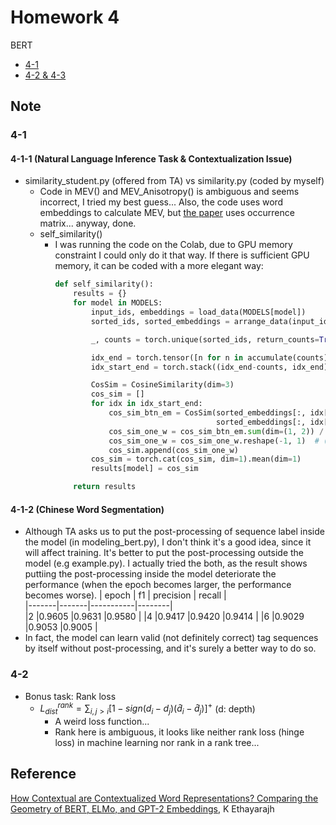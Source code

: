 # Homework 4
BERT
* [4-1]
* [4-2 & 4-3]

## Note
### 4-1
#### 4-1-1 (Natural Language Inference Task & Contextualization Issue)
* similarity_student.py (offered from TA) vs similarity.py (coded by myself)
  * Code in MEV() and MEV_Anisotropy() is ambiguous and seems incorrect, I tried my best guess... Also, the code uses word embeddings to calculate MEV, 
    but [the paper](#Reference) uses occurrence matrix... anyway, done.
  * self_similarity()
    * I was running the code on the Colab, due to GPU memory constraint I could only do it that way. If there is sufficient GPU memory, 
      it can be coded with a more elegant way:
      ```python
      def self_similarity():
          results = {}
          for model in MODELS:
              input_ids, embeddings = load_data(MODELS[model])
              sorted_ids, sorted_embeddings = arrange_data(input_ids, embeddings)

              _, counts = torch.unique(sorted_ids, return_counts=True)

              idx_end = torch.tensor([n for n in accumulate(counts)])
              idx_start_end = torch.stack((idx_end-counts, idx_end), dim=1)  # start & end idx of each word

              CosSim = CosineSimilarity(dim=3)
              cos_sim = []
              for idx in idx_start_end:
                  cos_sim_btn_em = CosSim(sorted_embeddings[:, idx[0]:idx[1]].unsqueeze(dim=1), 
                                          sorted_embeddings[:, idx[0]:idx[1]].unsqueeze(dim=2)).triu(diagonal=1)
                  cos_sim_one_w = cos_sim_btn_em.sum(dim=(1, 2)) / cos_sim_btn_em.count_nonzero(dim=(1, 2))
                  cos_sim_one_w = cos_sim_one_w.reshape(-1, 1)  # (13, 1)
                  cos_sim.append(cos_sim_one_w)
              cos_sim = torch.cat(cos_sim, dim=1).mean(dim=1)
              results[model] = cos_sim

          return results
      ```
#### 4-1-2 (Chinese Word Segmentation)
* Although TA asks us to put the post-processing of sequence label inside the model (in modeling_bert.py), I don't think it's a good idea, since it will affect training. It's better to put the post-processing outside the model (e.g example.py). I actually tried the both, as the result shows puttiing the post-processing inside the model deteriorate the performance (when the epoch becomes larger, the performance becomes worse).
  | epoch |  f1   | precision | recall |  
  |-------|-------|-----------|--------|  
  |2      |0.9605 |0.9631     |0.9580  |
  |4      |0.9417 |0.9420     |0.9414  |
  |6      |0.9029 |0.9053     |0.9005  |
* In fact, the model can learn valid (not definitely correct) tag sequences by itself without post-processing, and it's surely a better way to do so.

### 4-2
* Bonus task: Rank loss
  * $L_{dist}^{rank} = \sum_{i,j>i} [1 - sign(d_i-d_j)(\hat d_i-\hat d_j)]^+$ (d: depth)
    * A weird loss function...
    * Rank here is ambiguous, it looks like neither rank loss (hinge loss) in machine learning nor rank in a rank tree...

## Reference
[How Contextual are Contextualized Word Representations? Comparing the Geometry of BERT, ELMo, and GPT-2 Embeddings][p1], K Ethayarajh



[4-1]: https://docs.google.com/presentation/d/1WfZhcWykHiHoRdM26EUcyhAXY9inurIDE4tBoX1U2t0
[4-2 & 4-3]: https://docs.google.com/presentation/d/1IlNqFNknS1BvsDsuuUrYzPLfarakmMoZSJz-egvGbnw
[p1]: https://arxiv.org/abs/1909.00512
